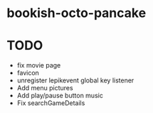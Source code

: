 # bookish-octo-pancake

# TODO

- fix movie page
- favicon
- unregister lepikevent global key listener
- Add menu pictures
- Add play/pause button music
- Fix searchGameDetails
